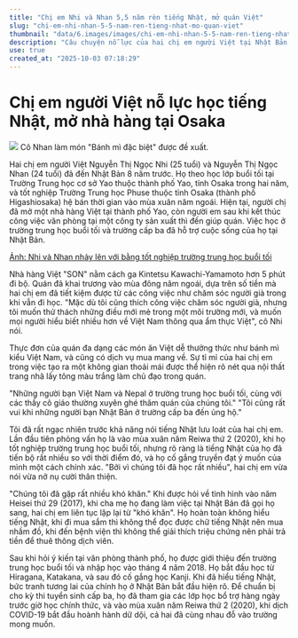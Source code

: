 ```yaml
---
title: "Chị em Nhi và Nhan 5,5 năm rèn tiếng Nhật, mở quán Việt"
slug: "chi-em-nhi-nhan-5-5-nam-ren-tieng-nhat-mo-quan-viet"
thumbnail: "data/6.images/images/chi-em-nhi-nhan-5-5-nam-ren-tieng-nhat-mo-quan-viet.webp"
description: "Câu chuyện nỗ lực của hai chị em người Việt tại Nhật Bản. Sau 5,5 năm miệt mài học tiếng Nhật, họ đã mở nhà hàng Việt và hòa nhập cuộc sống thành công."
use: true
created_at: "2025-10-03 07:18:29"
---
```


# Chị em người Việt nỗ lực học tiếng Nhật, mở nhà hàng tại Osaka

![](/images/20251002-00000242-san-000-1-view.webp)
Cô Nhan làm món "Bánh mì đặc biệt" được đề xuất.

Hai chị em người Việt Nguyễn Thị Ngọc Nhi (25 tuổi) và Nguyễn Thị Ngọc Nhan (24 tuổi) đã đến Nhật Bản 8 năm trước. Họ theo học lớp buổi tối tại Trường Trung học cơ sở Yao thuộc thành phố Yao, tỉnh Osaka trong hai năm, và tốt nghiệp Trường Trung học Phuse thuộc tỉnh Osaka (thành phố Higashiosaka) hệ bán thời gian vào mùa xuân năm ngoái. Hiện tại, người chị đã mở một nhà hàng Việt tại thành phố Yao, còn người em sau khi kết thúc công việc văn phòng tại một công ty sản xuất thì đến giúp quán. Việc học ở trường trung học buổi tối và trường cấp ba đã hỗ trợ cuộc sống của họ tại Nhật Bản.

[Ảnh: Nhi và Nhan nhảy lên với bằng tốt nghiệp trường trung học buổi tối](https://www.iza.ne.jp/article/20251003-I2D6TMYLUZKXJOT3LZAZMAMDB4/photo/DYW4ILKC3ZOJ5IYBMLUXB5IZ6Y/?utm_source=yahoo%20news%20feed&utm_medium=referral&utm_campaign=related_link)

Nhà hàng Việt "SON" nằm cách ga Kintetsu Kawachi-Yamamoto hơn 5 phút đi bộ. Quán đã khai trương vào mùa đông năm ngoái, dựa trên số tiền mà hai chị em đã tiết kiệm được từ các công việc như chăm sóc người già trong khi vẫn đi học. "Mặc dù tôi cũng thích công việc chăm sóc người già, nhưng tôi muốn thử thách những điều mới mẻ trong một môi trường mới, và muốn mọi người hiểu biết nhiều hơn về Việt Nam thông qua ẩm thực Việt", cô Nhi nói.

Thực đơn của quán đa dạng các món ăn Việt dễ thưởng thức như bánh mì kiểu Việt Nam, và cũng có dịch vụ mua mang về. Sự tỉ mỉ của hai chị em trong việc tạo ra một không gian thoải mái được thể hiện rõ nét qua nội thất trang nhã lấy tông màu trắng làm chủ đạo trong quán.

"Những người bạn Việt Nam và Nepal ở trường trung học buổi tối, cùng với các thầy cô giáo thường xuyên ghé thăm quán của chúng tôi." "Tôi cũng rất vui khi những người bạn Nhật Bản ở trường cấp ba đến ủng hộ."

Tôi đã rất ngạc nhiên trước khả năng nói tiếng Nhật lưu loát của hai chị em. Lần đầu tiên phỏng vấn họ là vào mùa xuân năm Reiwa thứ 2 (2020), khi họ tốt nghiệp trường trung học buổi tối, nhưng rõ ràng là tiếng Nhật của họ đã tiến bộ rất nhiều so với thời điểm đó, và họ cố gắng truyền đạt ý muốn của mình một cách chính xác. "Bởi vì chúng tôi đã học rất nhiều", hai chị em vừa nói vừa nở nụ cười thân thiện.

"Chúng tôi đã gặp rất nhiều khó khăn." Khi được hỏi về tình hình vào năm Heisei thứ 29 (2017), khi cha mẹ họ đang làm việc tại Nhật Bản đã gọi họ sang, hai chị em liên tục lặp lại từ "khó khăn". Họ hoàn toàn không hiểu tiếng Nhật, khi đi mua sắm thì không thể đọc được chữ tiếng Nhật nên mua nhầm đồ, khi đến bệnh viện thì không thể giải thích triệu chứng nên phải trả tiền để thuê thông dịch viên.

Sau khi hỏi ý kiến tại văn phòng thành phố, họ được giới thiệu đến trường trung học buổi tối và nhập học vào tháng 4 năm 2018. Họ bắt đầu học từ Hiragana, Katakana, và sau đó cố gắng học Kanji. Khi đã hiểu tiếng Nhật, bức tranh tương lai của chính họ ở Nhật Bản bắt đầu hiện rõ. Để chuẩn bị cho kỳ thi tuyển sinh cấp ba, họ đã tham gia các lớp học bổ trợ hàng ngày trước giờ học chính thức, và vào mùa xuân năm Reiwa thứ 2 (2020), khi dịch COVID-19 bắt đầu hoành hành dữ dội, cả hai đã cùng nhau đỗ vào trường mong muốn.